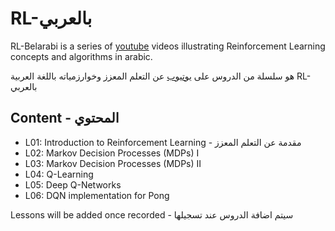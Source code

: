 # RL-بالعربي

RL-Belarabi is a series of [youtube](https://www.youtube.com/watch?v=PYLU0HtaZyU&list=PLFcnezvqVTePB76pdYU85aq1aYuE-PcO_) videos illustrating Reinforcement Learning concepts and algorithms in arabic.

هو سلسلة من الدروس على [يوتيوب](https://www.youtube.com/watch?v=PYLU0HtaZyU&list=PLFcnezvqVTePB76pdYU85aq1aYuE-PcO_) عن التعلم المعزز وخوارزمياته باللغة العربية RL-بالعربي 

## Content - المحتوي

 - L01: Introduction to Reinforcement Learning - مقدمة عن التعلم المعزز
 - L02: Markov Decision Processes (MDPs) I
 - L03: Markov Decision Processes (MDPs) II
 - L04: Q-Learning
 - L05: Deep Q-Networks
 - L06: DQN implementation for Pong

Lessons will be added once recorded - سيتم اضافة الدروس عند تسجيلها